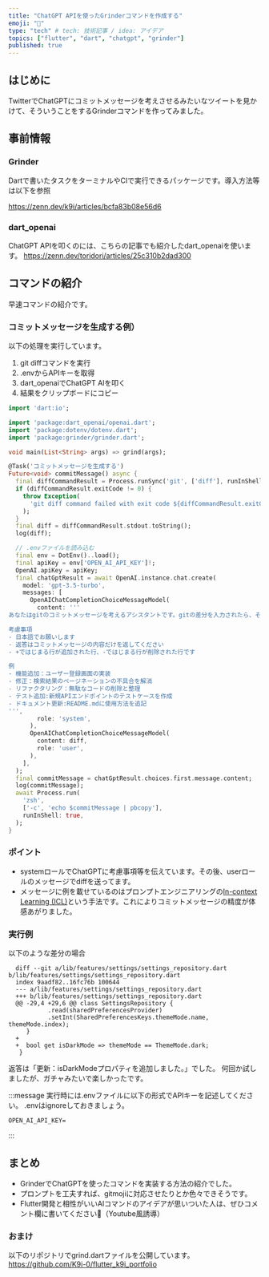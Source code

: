 ```yaml
---
title: "ChatGPT APIを使ったGrinderコマンドを作成する"
emoji: "🐙"
type: "tech" # tech: 技術記事 / idea: アイデア
topics: ["flutter", "dart", "chatgpt", "grinder"]
published: true
---
```

## はじめに
TwitterでChatGPTにコミットメッセージを考えさせるみたいなツイートを見かけて、そういうことをするGrinderコマンドを作ってみました。

## 事前情報
### Grinder
Dartで書いたタスクをターミナルやCIで実行できるパッケージです。導入方法等は以下を参照

https://zenn.dev/k9i/articles/bcfa83b08e56d6


### dart_openai

ChatGPT APIを叩くのには、こちらの記事でも紹介したdart_openaiを使います。
https://zenn.dev/toridori/articles/25c310b2dad300

## コマンドの紹介
早速コマンドの紹介です。

### コミットメッセージを生成する例）
以下の処理を実行しています。
1. git diffコマンドを実行
2. .envからAPIキーを取得
3. dart_openaiでChatGPT AIを叩く
4. 結果をクリップボードにコピー
```dart:tool/grind.dart
import 'dart:io';

import 'package:dart_openai/openai.dart';
import 'package:dotenv/dotenv.dart';
import 'package:grinder/grinder.dart';

void main(List<String> args) => grind(args);

@Task('コミットメッセージを生成する')
Future<void> commitMessage() async {
  final diffCommandResult = Process.runSync('git', ['diff'], runInShell: true);
  if (diffCommandResult.exitCode != 0) {
    throw Exception(
      'git diff command failed with exit code ${diffCommandResult.exitCode}',
    );
  }
  final diff = diffCommandResult.stdout.toString();
  log(diff);

  // .envファイルを読み込む
  final env = DotEnv()..load();
  final apiKey = env['OPEN_AI_API_KEY']!;
  OpenAI.apiKey = apiKey;
  final chatGptResult = await OpenAI.instance.chat.create(
    model: 'gpt-3.5-turbo',
    messages: [
      OpenAIChatCompletionChoiceMessageModel(
        content: '''
あなたはgitのコミットメッセージを考えるアシスタントです。gitの差分を入力されたら、そこからコミットメッセージを考えてください。

考慮事項
- 日本語でお願いします
- 返答はコミットメッセージの内容だけを返してください
- +ではじまる行が追加された行、-ではじまる行が削除された行です

例
- 機能追加：ユーザー登録画面の実装
- 修正：検索結果のページネーションの不具合を解消
- リファクタリング：無駄なコードの削除と整理
- テスト追加:新規APIエンドポイントのテストケースを作成
- ドキュメント更新:README.mdに使用方法を追記
''',
        role: 'system',
      ),
      OpenAIChatCompletionChoiceMessageModel(
        content: diff,
        role: 'user',
      ),
    ],
  );
  final commitMessage = chatGptResult.choices.first.message.content;
  log(commitMessage);
  await Process.run(
    'zsh',
    ['-c', 'echo $commitMessage | pbcopy'],
    runInShell: true,
  );
}
```
### ポイント
- systemロールでChatGPTに考慮事項等を伝えています。その後、userロールのメッセージでdiffを送ってます。
- メッセージに例を載せているのはプロンプトエンジニアリングの[In-context Learning (ICL)](https://zenn.dev/noritamarino/articles/a2321a65fe2be8#in-context-learning-(icl))という手法です。これによりコミットメッセージの精度が体感あがりました。

### 実行例
以下のような差分の場合
```
  diff --git a/lib/features/settings/settings_repository.dart b/lib/features/settings/settings_repository.dart
  index 9aadf82..16fc76b 100644
  --- a/lib/features/settings/settings_repository.dart
  +++ b/lib/features/settings/settings_repository.dart
  @@ -29,4 +29,6 @@ class SettingsRepository {
           .read(sharedPreferencesProvider)
           .setInt(SharedPreferencesKeys.themeMode.name, themeMode.index);
     }
  +
  +  bool get isDarkMode => themeMode == ThemeMode.dark;
   }
```
返答は「更新：isDarkModeプロパティを追加しました。」でした。
何回か試しましたが、ガチャみたいで楽しかったです。

:::message
実行時には.envファイルに以下の形式でAPIキーを記述してください。
.envはignoreしておきましょう。
```:.env
OPEN_AI_API_KEY=
```
:::

## まとめ
- GrinderでChatGPTを使ったコマンドを実装する方法の紹介でした。
- プロンプトを工夫すれば、gitmojiに対応させたりとか色々できそうです。
- Flutter開発と相性がいいAIコマンドのアイデアが思いついた人は、ぜひコメント欄に書いてください🥳（Youtube風誘導）


### おまけ
以下のリポジトリでgrind.dartファイルを公開しています。
https://github.com/K9i-0/flutter_k9i_portfolio